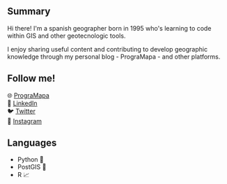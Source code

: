 ## Summary

Hi there! I'm a spanish geographer born in 1995 who's learning to code within GIS 
and other geotecnologic tools.

I enjoy sharing useful content and contributing to develop geographic knowledge through 
my personal blog - PrograMapa - and other platforms.

## Follow me!
🌐 <a href="https://programapa.wordpress.com/">PrograMapa</a><br>
💼 <a href="https://www.linkedin.com/in/robertojl/">LinkedIn</a><br>
🐦 <a href="https://twitter.com/progra_mapa">Twitter</a><br>
📸 <a href="https://www.instagram.com/progra_mapa/">Instagram</a><br>

## Languages 
- Python 🐍 
- PostGIS 🐘 
- R 📈 
